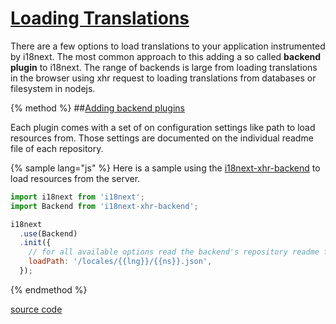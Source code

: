 # [Loading Translations](#loading_translations)

There are a few options to load translations to your application instrumented by i18next. The most common approach to this adding a so called **backend plugin** to i18next. The range of backends is large from loading translations in the browser using xhr request to loading translations from databases or filesystem in nodejs.  
  
{% method %}
##[Adding backend plugins](#adding_backend_plugins)


Each plugin comes with a set of on configuration settings like path to load resources from. Those settings are documented on the individual readme file of each repository.

{% sample lang="js" %}
Here is a sample using the [i18next-xhr-backend](https://github.com/i18next/i18next-xhr-backend) to load resources from the server.

```js
import i18next from 'i18next';
import Backend from 'i18next-xhr-backend';

i18next
  .use(Backend)
  .init({
    // for all available options read the backend's repository readme file
    loadPath: '/locales/{{lng}}/{{ns}}.json',
  });
```

{% endmethod %}

[source code](https://jsfiddle.net/jamuhl/2qc7oLf8/#tabs=result,html,js)



